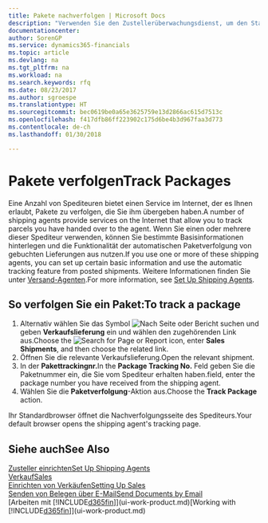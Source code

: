 ```yaml
---
title: Pakete nachverfolgen | Microsoft Docs
description: "Verwenden Sie den Zustellerüberwachungsdienst, um den Status einer Lieferung anzuzeigen."
documentationcenter: 
author: SorenGP
ms.service: dynamics365-financials
ms.topic: article
ms.devlang: na
ms.tgt_pltfrm: na
ms.workload: na
ms.search.keywords: rfq
ms.date: 08/23/2017
ms.author: sgroespe
ms.translationtype: HT
ms.sourcegitcommit: bec0619be0a65e3625759e13d2866ac615d7513c
ms.openlocfilehash: f417dfb86ff223902c175d6be4b3d967faa3d773
ms.contentlocale: de-ch
ms.lasthandoff: 01/30/2018

---
```

# <a name="track-packages"></a><span data-ttu-id="94bbf-103">Pakete verfolgen</span><span class="sxs-lookup"><span data-stu-id="94bbf-103">Track Packages</span></span>
<span data-ttu-id="94bbf-104">Eine Anzahl von Spediteuren bietet einen Service im Internet, der es Ihnen erlaubt, Pakete zu verfolgen, die Sie ihm übergeben haben.</span><span class="sxs-lookup"><span data-stu-id="94bbf-104">A number of shipping agents provide services on the Internet that allow you to track parcels you have handed over to the agent.</span></span> <span data-ttu-id="94bbf-105">Wenn Sie einen oder mehrere dieser Spediteur verwenden, können Sie bestimmte Basisinformationen hinterlegen und die Funktionalität der automatischen Paketverfolgung von gebuchten Lieferungen aus nutzen.</span><span class="sxs-lookup"><span data-stu-id="94bbf-105">If you use one or more of these shipping agents, you can set up certain basic information and use the automatic tracking feature from posted shipments.</span></span> <span data-ttu-id="94bbf-106">Weitere Informationen finden Sie unter [Versand-Agenten](sales-how-to-set-up-shipping-agents.md).</span><span class="sxs-lookup"><span data-stu-id="94bbf-106">For more information, see [Set Up Shipping Agents](sales-how-to-set-up-shipping-agents.md).</span></span>

## <a name="to-track-a-package"></a><span data-ttu-id="94bbf-107">So verfolgen Sie ein Paket:</span><span class="sxs-lookup"><span data-stu-id="94bbf-107">To track a package</span></span>
1. <span data-ttu-id="94bbf-108">Alternativ wählen Sie das Symbol ![Nach Seite oder Bericht suchen](media/ui-search/search_small.png "Nach Seite oder Bericht suchen") und geben **Verkaufslieferung** ein und wählen den zugehörenden Link aus.</span><span class="sxs-lookup"><span data-stu-id="94bbf-108">Choose the ![Search for Page or Report](media/ui-search/search_small.png "Search for Page or Report icon") icon, enter **Sales Shipments**, and then choose the related link.</span></span>
2. <span data-ttu-id="94bbf-109">Öffnen Sie die relevante Verkaufslieferung.</span><span class="sxs-lookup"><span data-stu-id="94bbf-109">Open the relevant shipment.</span></span>
3. <span data-ttu-id="94bbf-110">In der **Pakettrackingnr.**</span><span class="sxs-lookup"><span data-stu-id="94bbf-110">In the **Package Tracking No.**</span></span> <span data-ttu-id="94bbf-111">Feld geben Sie die Paketnummer ein, die Sie vom Spediteur erhalten haben.</span><span class="sxs-lookup"><span data-stu-id="94bbf-111">field, enter the package number you have received from the shipping agent.</span></span>
4. <span data-ttu-id="94bbf-112">Wählen Sie die **Paketverfolgung**-Aktion aus.</span><span class="sxs-lookup"><span data-stu-id="94bbf-112">Choose the **Track Package** action.</span></span>

<span data-ttu-id="94bbf-113">Ihr Standardbrowser öffnet die Nachverfolgungsseite des Spediteurs.</span><span class="sxs-lookup"><span data-stu-id="94bbf-113">Your default browser opens the shipping agent's tracking page.</span></span>

## <a name="see-also"></a><span data-ttu-id="94bbf-114">Siehe auch</span><span class="sxs-lookup"><span data-stu-id="94bbf-114">See Also</span></span>
[<span data-ttu-id="94bbf-115">Zusteller einrichten</span><span class="sxs-lookup"><span data-stu-id="94bbf-115">Set Up Shipping Agents</span></span>](sales-how-to-set-up-shipping-agents.md)  
[<span data-ttu-id="94bbf-116">Verkauf</span><span class="sxs-lookup"><span data-stu-id="94bbf-116">Sales</span></span>](sales-manage-sales.md)  
[<span data-ttu-id="94bbf-117">Einrichten von Verkäufen</span><span class="sxs-lookup"><span data-stu-id="94bbf-117">Setting Up Sales</span></span>](sales-setup-sales.md)  
[<span data-ttu-id="94bbf-118">Senden von Belegen über E-Mail</span><span class="sxs-lookup"><span data-stu-id="94bbf-118">Send Documents by Email</span></span>](ui-how-send-documents-email.md)  
<span data-ttu-id="94bbf-119">[Arbeiten mit [!INCLUDE[d365fin](includes/d365fin_md.md)]](ui-work-product.md)</span><span class="sxs-lookup"><span data-stu-id="94bbf-119">[Working with [!INCLUDE[d365fin](includes/d365fin_md.md)]](ui-work-product.md)</span></span>


